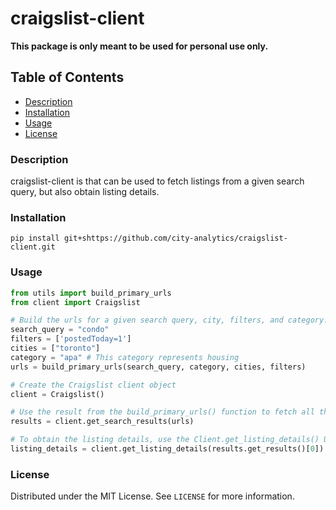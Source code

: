 # craigslist-client

**This package is only meant to be used for personal use only.**

## Table of Contents
* [Description](#description)
* [Installation](#installation)
* [Usage](#usage)
* [License](#license)

### Description
craigslist-client is that can be used to fetch listings from a given search query, but also obtain listing details.

### Installation
```
pip install git+shttps://github.com/city-analytics/craigslist-client.git
```

### Usage
```python
from utils import build_primary_urls
from client import Craigslist

# Build the urls for a given search query, city, filters, and category.
search_query = "condo"
filters = ['postedToday=1']
cities = ["toronto"]
category = "apa" # This category represents housing
urls = build_primary_urls(search_query, category, cities, filters)

# Create the Craigslist client object
client = Craigslist()

# Use the result from the build_primary_urls() function to fetch all the listing urls
results = client.get_search_results(urls)

# To obtain the listing details, use the Client.get_listing_details() URL
listing_details = client.get_listing_details(results.get_results()[0])
```

### License
Distributed under the MIT License. See `LICENSE` for more information.


